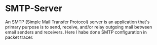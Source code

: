 # SMTP-Server
An SMTP (Simple Mail Transfer Protocol) server is an application that's primary purpose is to send, receive, and/or relay outgoing mail between email senders and receivers. Here I habe done SMTP configuration in packet tracer.

